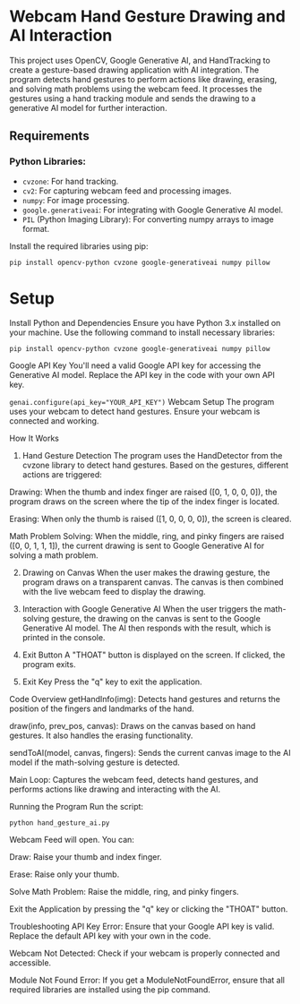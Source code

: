 # Webcam Hand Gesture Drawing and AI Interaction

This project uses OpenCV, Google Generative AI, and HandTracking to create a gesture-based drawing application with AI integration. The program detects hand gestures to perform actions like drawing, erasing, and solving math problems using the webcam feed. It processes the gestures using a hand tracking module and sends the drawing to a generative AI model for further interaction.

## Requirements

### Python Libraries:
- `cvzone`: For hand tracking.
- `cv2`: For capturing webcam feed and processing images.
- `numpy`: For image processing.
- `google.generativeai`: For integrating with Google Generative AI model.
- `PIL` (Python Imaging Library): For converting numpy arrays to image format.

Install the required libraries using pip:

```bash
pip install opencv-python cvzone google-generativeai numpy pillow
```
# Setup
Install Python and Dependencies
Ensure you have Python 3.x installed on your machine. Use the following command to install necessary libraries:

```
pip install opencv-python cvzone google-generativeai numpy pillow
```

Google API Key
You'll need a valid Google API key for accessing the Generative AI model. Replace the API key in the code with your own API key.

`genai.configure(api_key="YOUR_API_KEY")`
Webcam Setup
The program uses your webcam to detect hand gestures. Ensure your webcam is connected and working.

How It Works
1. Hand Gesture Detection
The program uses the HandDetector from the cvzone library to detect hand gestures. Based on the gestures, different actions are triggered:

Drawing: When the thumb and index finger are raised ([0, 1, 0, 0, 0]), the program draws on the screen where the tip of the index finger is located.

Erasing: When only the thumb is raised ([1, 0, 0, 0, 0]), the screen is cleared.

Math Problem Solving: When the middle, ring, and pinky fingers are raised ([0, 0, 1, 1, 1]), the current drawing is sent to Google Generative AI for solving a math problem.

2. Drawing on Canvas
When the user makes the drawing gesture, the program draws on a transparent canvas. The canvas is then combined with the live webcam feed to display the drawing.

3. Interaction with Google Generative AI
When the user triggers the math-solving gesture, the drawing on the canvas is sent to the Google Generative AI model. The AI then responds with the result, which is printed in the console.

4. Exit Button
A "THOAT" button is displayed on the screen. If clicked, the program exits.

5. Exit Key
Press the "q" key to exit the application.

Code Overview
getHandInfo(img):
Detects hand gestures and returns the position of the fingers and landmarks of the hand.

draw(info, prev_pos, canvas):
Draws on the canvas based on hand gestures. It also handles the erasing functionality.

sendToAI(model, canvas, fingers):
Sends the current canvas image to the AI model if the math-solving gesture is detected.

Main Loop:
Captures the webcam feed, detects hand gestures, and performs actions like drawing and interacting with the AI.

Running the Program
Run the script:

```
python hand_gesture_ai.py
```
Webcam Feed will open. You can:

Draw: Raise your thumb and index finger.

Erase: Raise only your thumb.

Solve Math Problem: Raise the middle, ring, and pinky fingers.

Exit the Application by pressing the "q" key or clicking the "THOAT" button.

Troubleshooting
API Key Error:
Ensure that your Google API key is valid. Replace the default API key with your own in the code.

Webcam Not Detected:
Check if your webcam is properly connected and accessible.

Module Not Found Error:
If you get a ModuleNotFoundError, ensure that all required libraries are installed using the pip command.
